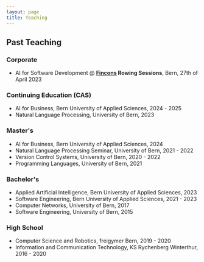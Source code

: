 ```yaml
---
layout: page
title: Teaching
---
```



## Past Teaching

### Corporate

* AI for Software Development @ **[Fincons](https://www.finconsgroup.com/) Rowing Sessions**, Bern, 27th of April 2023

### Continuing Education (CAS)

* AI for Business, Bern University of Applied Sciences, 2024 - 2025
* Natural Language Processing, University of Bern, 2023

### Master's

* AI for Business, Bern University of Applied Sciences, 2024
* Natural Language Processing Seminar, University of Bern, 2021 - 2022
* Version Control Systems, University of Bern, 2020 - 2022
* Programming Languages, University of Bern, 2021

### Bachelor's

* Applied Artificial Intelligence, Bern University of Applied Sciences, 2023
* Software Engineering, Bern University of Applied Sciences, 2021 - 2023
* Computer Networks, University of Bern, 2017
* Software Engineering, University of Bern, 2015

### High School

* Computer Science and Robotics, freigymer Bern, 2019 - 2020
* Information and Communication Technology, KS Rychenberg Winterthur, 2016 - 2020
